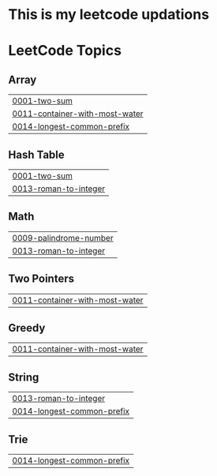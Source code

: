 ﻿# This is my leetcode updations



<!---LeetCode Topics Start-->
# LeetCode Topics
## Array
|  |
| ------- |
| [0001-two-sum](https://github.com/AnshadMV/LeetCode/tree/master/0001-two-sum) |
| [0011-container-with-most-water](https://github.com/AnshadMV/LeetCode/tree/master/0011-container-with-most-water) |
| [0014-longest-common-prefix](https://github.com/AnshadMV/LeetCode/tree/master/0014-longest-common-prefix) |
## Hash Table
|  |
| ------- |
| [0001-two-sum](https://github.com/AnshadMV/LeetCode/tree/master/0001-two-sum) |
| [0013-roman-to-integer](https://github.com/AnshadMV/LeetCode/tree/master/0013-roman-to-integer) |
## Math
|  |
| ------- |
| [0009-palindrome-number](https://github.com/AnshadMV/LeetCode/tree/master/0009-palindrome-number) |
| [0013-roman-to-integer](https://github.com/AnshadMV/LeetCode/tree/master/0013-roman-to-integer) |
## Two Pointers
|  |
| ------- |
| [0011-container-with-most-water](https://github.com/AnshadMV/LeetCode/tree/master/0011-container-with-most-water) |
## Greedy
|  |
| ------- |
| [0011-container-with-most-water](https://github.com/AnshadMV/LeetCode/tree/master/0011-container-with-most-water) |
## String
|  |
| ------- |
| [0013-roman-to-integer](https://github.com/AnshadMV/LeetCode/tree/master/0013-roman-to-integer) |
| [0014-longest-common-prefix](https://github.com/AnshadMV/LeetCode/tree/master/0014-longest-common-prefix) |
## Trie
|  |
| ------- |
| [0014-longest-common-prefix](https://github.com/AnshadMV/LeetCode/tree/master/0014-longest-common-prefix) |
<!---LeetCode Topics End-->
